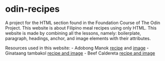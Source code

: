 # odin-recipes
A project for the HTML section found in the Foundation Course of The Odin Project. This website is about Filipino meal recipes using only HTML. This website is made by combining all the lessons, namely: boilerplate,  paragraph, headings, anchor, and image elements with their attributes.

Resources used in this website:
	- Adobong Manok [recipe](https://www.allrecipes.com/recipe/128699/famous-chicken-adobo/) and [image](https://panlasangpinoy.com/filipino-chicken-adobo-recipe/)
	- Ginataang tambakol [recipe and image](https://yummykitchentv.com/ginataang-tambakol/)
	- Beef Caldereta [recipe and image](https://panlasangpinoy.com/beef-kaldereta/)
